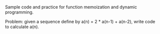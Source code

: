 Sample code and practice for function memoization and dynamic programming.

Problem: given a sequence define by a(n) = 2 * a(n-1) + a(n-2), write code to calculate a(n).
